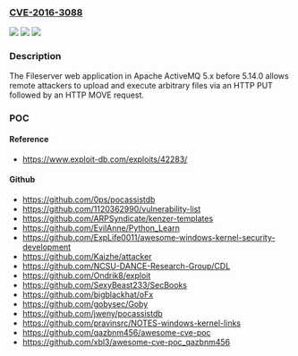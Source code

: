 ### [CVE-2016-3088](https://cve.mitre.org/cgi-bin/cvename.cgi?name=CVE-2016-3088)
![](https://img.shields.io/static/v1?label=Product&message=n%2Fa&color=blue)
![](https://img.shields.io/static/v1?label=Version&message=n%2Fa&color=blue)
![](https://img.shields.io/static/v1?label=Vulnerability&message=n%2Fa&color=brighgreen)

### Description

The Fileserver web application in Apache ActiveMQ 5.x before 5.14.0 allows remote attackers to upload and execute arbitrary files via an HTTP PUT followed by an HTTP MOVE request.

### POC

#### Reference
- https://www.exploit-db.com/exploits/42283/

#### Github
- https://github.com/0ps/pocassistdb
- https://github.com/1120362990/vulnerability-list
- https://github.com/ARPSyndicate/kenzer-templates
- https://github.com/EvilAnne/Python_Learn
- https://github.com/ExpLife0011/awesome-windows-kernel-security-development
- https://github.com/Kaizhe/attacker
- https://github.com/NCSU-DANCE-Research-Group/CDL
- https://github.com/Ondrik8/exploit
- https://github.com/SexyBeast233/SecBooks
- https://github.com/bigblackhat/oFx
- https://github.com/gobysec/Goby
- https://github.com/jweny/pocassistdb
- https://github.com/pravinsrc/NOTES-windows-kernel-links
- https://github.com/qazbnm456/awesome-cve-poc
- https://github.com/xbl3/awesome-cve-poc_qazbnm456

